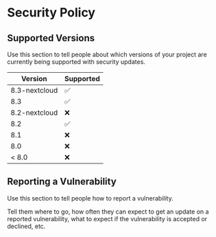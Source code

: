 # Security Policy

## Supported Versions

Use this section to tell people about which versions of your project are
currently being supported with security updates.

| Version       | Supported          |
| --------------| ------------------ |
| 8.3-nextcloud | :white_check_mark: |
| 8.3           | :white_check_mark: |
| 8.2-nextcloud | :x:                |
| 8.2           | :white_check_mark: |
| 8.1           | :x:                |
| 8.0           | :x:                |
| < 8.0         | :x:                |

## Reporting a Vulnerability

Use this section to tell people how to report a vulnerability.

Tell them where to go, how often they can expect to get an update on a
reported vulnerability, what to expect if the vulnerability is accepted or
declined, etc.
